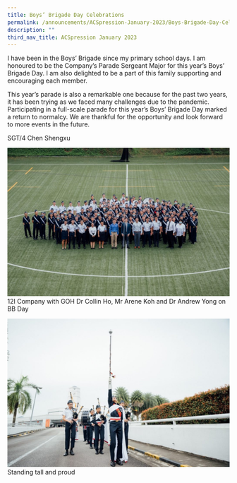 ```yaml
---
title: Boys’ Brigade Day Celebrations
permalink: /announcements/ACSpression-January-2023/Boys-Brigade-Day-Celebrations/
description: ""
third_nav_title: ACSpression January 2023
---
```


I have been in the Boys’ Brigade since my primary school days. I am honoured to be the Company’s Parade Sergeant Major for this year’s Boys’ Brigade Day. I am also delighted to be a part of this family supporting and encouraging each member.

This year’s parade is also a remarkable one because for the past two years, it has been trying as we faced many challenges due to the pandemic. Participating in a full-scale parade for this year’s Boys’ Brigade Day marked a return to normalcy. We are thankful for the opportunity and look forward to more events in the future.

SGT/4 Chen Shengxu

![](/images/ACSpression/Picture3-1-1024x682.jpg)  
12I Company with GOH Dr Collin Ho, Mr Arene Koh and Dr Andrew Yong on BB Day

![](/images/ACSpression/Picture4-1-1024x682.jpg)  
Standing tall and proud